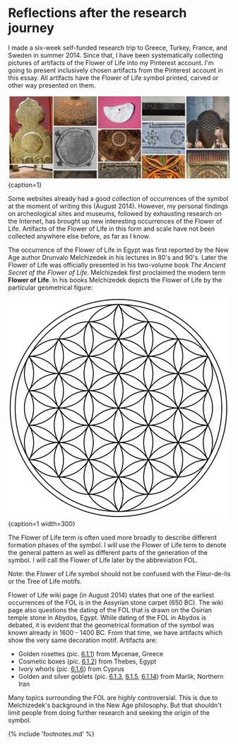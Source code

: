 # Reflections after the research journey

I made a six-week self-funded research trip to Greece, Turkey, France, and Sweden in summer 2014. Since that, I have been systematically collecting pictures of artifacts<!-- cite author="Marko Manninen" title="Flower of Life Pinterest board" date="" location="" type="website" href="http://pinterest.com/markomanninen/flower-of-life-history/" --> of the Flower of Life into my Pinterest account. I'm going to present inclusively chosen artifacts from the Pinterest account in this essay. All artifacts have the Flower of Life symbol printed, carved or other way presented on them.

![Artifacts of the FOL potpourri from Pinterest board](./media/artifacts4.jpg){caption=1}

Some websites already had a good collection of occurrences of the symbol at the moment of writing this (August 2014). However, my personal findings on archeological sites and museums, followed by exhausting research on the Internet, has brought up new interesting occurrences of the Flower of Life. Artifacts of the Flower of Life in this form and scale have not been collected anywhere else before, as far as I know.

The occurrence of the Flower of Life in Egypt was first reported by the New Age author Drunvalo Melchizedek in his lectures in 80's and 90's. Later the Flower of Life was officially presented in his two-volume book *The Ancient Secret of the Flower of Life*<!-- cite author="Drunvalo Melchizedek" title="The Ancient Secret of the Flower of Life" date="1999, 2000" location="" type="book" href="#" -->. Melchizedek first proclaimed the modern term **Flower of Life**. In his books Melchizedek depicts the Flower of Life by the particular geometrical figure:

![The Flower of Life / Public Domain](./media/Flower-of-Life.png){caption=1 width=300}

The Flower of Life term is often used more broadly to describe different formation phases of the symbol. I will use the Flower of Life term to denote the general pattern as well as different parts of the generation of the symbol. I will call the Flower of Life later by the abbreviation FOL.

<!-- note -->

Note: the Flower of Life symbol should not be confused with the Fleur-de-lis<!-- cite author="wikipedia.org" title="Fleur-de-lis" date="" location="" type="website" href="https://en.wikipedia.org/wiki/Fleur-de-lis" --> or the Tree of Life<!-- cite author="wikipedia.org" title="Tree of Life" date="" location="" type="website" href="https://en.wikipedia.org/wiki/Tree_of_life" --> motifs.

<!-- endnote -->

Flower of Life wiki page<!-- cite author="wikipedia.org" title="Flower of Life archived wiki page" date="" location="" type="website" href="http://web.archive.org/web/20150413033856/http://en.wikipedia.org/wiki/Flower_of_Life" --> (in August 2014) states that one of the earliest occurrences of the FOL is in the Assyrian stone carpet<!-- cite author="wikimedia.org" title="Assyrian stone carpet" date="" location="" type="website" href="https://commons.wikimedia.org/wiki/File:Floor_decoration_from_the_palace_of_King_Ashurbanipal.jpg" --> (650 BC). The wiki page also questions the dating of the FOL that is drawn on the Osirian temple stone in Abydos, Egypt. While dating of the FOL in Abydos is debated, it is evident that the geometrical formation of the symbol was known already in 1600 - 1400 BC. From that time, we have artifacts which show the very same decoration motif. Artifacts are:

* Golden rosettes (pic. [6.1.1](2000-0bc.md#fig6.1.1)) from Mycenae, Greece
* Cosmetic boxes (pic. [6.1.2](2000-0bc.md#fig6.1.2)) from Thebes, Egypt
* Ivory whorls (pic. [6.1.6](2000-0bc.md#fig6.1.6)) from Cyprus
* Golden and silver goblets (pic. [6.1.3](2000-0bc.md#fig6.1.3), [6.1.5](2000-0bc.md#fig6.1.5), [6.1.14](2000-0bc.md#fig6.1.14)) from Marlik, Northern Iran

Many topics surrounding the FOL are highly controversial. This is due to Melchizedek's background in the New Age philosophy. But that shouldn't limit people from doing further research and seeking the origin of the symbol.

{% include 'footnotes.md' %}
